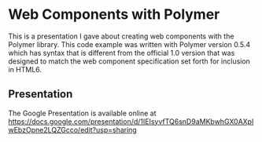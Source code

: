 # Web Components with Polymer

This is a presentation I gave about creating web components with the Polymer library. This code example was written with Polymer version 0.5.4 which has syntax that is different from the official 1.0 version that was designed to match the web component specification set forth for inclusion in HTML6.

## Presentation

The Google Presentation is available online at https://docs.google.com/presentation/d/1IEIsyvfTQ6snD9aMKbwhGX0AXpIwEbzOpne2LQZGcco/edit?usp=sharing
